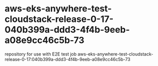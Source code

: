# aws-eks-anywhere-test-cloudstack-release-0-17-040b399a-ddd3-4f4b-9eeb-a08e9cc46c5b-73
repository for use with E2E test job aws-eks-anywhere-test-cloudstack-release-0-17:040b399a-ddd3-4f4b-9eeb-a08e9cc46c5b-73
